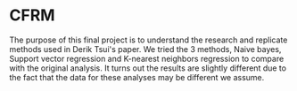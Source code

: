 # CFRM
The purpose of this final project is to understand the research and replicate methods used in Derik Tsui's paper. We tried the 3 methods, Naive bayes, Support vector regression and K-nearest neighbors regression to compare with the original analysis. It turns out the results are slightly different due to the fact that the data for these analyses may be different we assume.